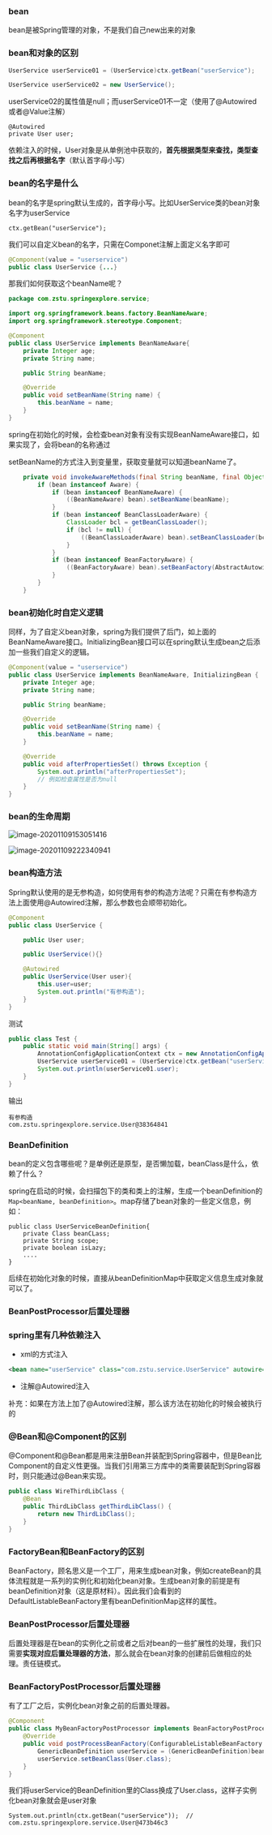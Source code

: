 ### bean

bean是被Spring管理的对象，不是我们自己new出来的对象

### bean和对象的区别

```java
UserService userService01 = (UserService)ctx.getBean("userService");

UserService userService02 = new UserService();
```

userService02的属性值是null；而userService01不一定（使用了@Autowired或者@Value注解）

```
@Autowired
private User user;
```

依赖注入的时候，User对象是从单例池中获取的，**首先根据类型来查找，类型查找之后再根据名字**（默认首字母小写）

### bean的名字是什么

bean的名字是spring默认生成的，首字母小写。比如UserService类的bean对象名字为userService

```
ctx.getBean("userService");
```

我们可以自定义bean的名字，只需在Componet注解上面定义名字即可

```java
@Component(value = "userservice")
public class UserService {...}
```

那我们如何获取这个beanName呢？

```java
package com.zstu.springexplore.service;

import org.springframework.beans.factory.BeanNameAware;
import org.springframework.stereotype.Component;

@Component
public class UserService implements BeanNameAware{
    private Integer age;
    private String name;

    public String beanName;

    @Override
    public void setBeanName(String name) {
        this.beanName = name;
    }
}
```

spring在初始化的时候，会检查bean对象有没有实现BeanNameAware接口，如果实现了，会将bean的名称通过

setBeanName的方式注入到变量里，获取变量就可以知道beanName了。

```java
	private void invokeAwareMethods(final String beanName, final Object bean) {
		if (bean instanceof Aware) {
			if (bean instanceof BeanNameAware) {
				((BeanNameAware) bean).setBeanName(beanName);
			}
			if (bean instanceof BeanClassLoaderAware) {
				ClassLoader bcl = getBeanClassLoader();
				if (bcl != null) {
					((BeanClassLoaderAware) bean).setBeanClassLoader(bcl);
				}
			}
			if (bean instanceof BeanFactoryAware) {
				((BeanFactoryAware) bean).setBeanFactory(AbstractAutowireCapableBeanFactory.this);
			}
		}
	}
```

### bean初始化时自定义逻辑

同样，为了自定义bean对象，spring为我们提供了后门，如上面的BeanNameAware接口。InitializingBean接口可以在spring默认生成bean之后添加一些我们自定义的逻辑。

```java
@Component(value = "userservice")
public class UserService implements BeanNameAware, InitializingBean {
    private Integer age;
    private String name;

    public String beanName;

    @Override
    public void setBeanName(String name) {
        this.beanName = name;
    }

    @Override
    public void afterPropertiesSet() throws Exception {
        System.out.println("afterPropertiesSet");
        // 例如检查属性是否为null
    }
}
```

### bean的生命周期

![image-20201109153051416](https://tva1.sinaimg.cn/large/0081Kckwly1gkiyfqdjwfj30y807cgot.jpg)

![image-20201109222340941](https://tva1.sinaimg.cn/large/0081Kckwly1gkjad8exevj30s601zmyu.jpg)

### bean构造方法

Spring默认使用的是无参构造，如何使用有参的构造方法呢？只需在有参构造方法上面使用@Autowired注解，那么参数也会顺带初始化。

```java
@Component
public class UserService {

    public User user;

    public UserService(){}

    @Autowired
    public UserService(User user){
        this.user=user;
        System.out.println("有参构造");
    }
}
```

测试

```java
public class Test {
    public static void main(String[] args) {
        AnnotationConfigApplicationContext ctx = new AnnotationConfigApplicationContext(AppConfig.class);
        UserService userService01 = (UserService)ctx.getBean("userService");
        System.out.println(userService01.user);
    }
}
```

输出

```
有参构造
com.zstu.springexplore.service.User@38364841
```

### BeanDefinition

bean的定义包含哪些呢？是单例还是原型，是否懒加载，beanClass是什么，依赖了什么？

spring在启动的时候，会扫描包下的类和类上的注解，生成一个beanDefinition的`Map<beanName, beanDefinition>`。map存储了bean对象的一些定义信息，例如：

```
public class UserServiceBeanDefinition{
    private Class beanCLass;
    private String scope;
    private boolean isLazy;
    ....
}
```

后续在初始化对象的时候，直接从beanDefinitionMap中获取定义信息生成对象就可以了。





### BeanPostProcessor后置处理器

### spring里有几种依赖注入

* xml的方式注入

```xml
<bean name="userService" class="com.zstu.service.UserService" autowire="byType">
```

* 注解@Autowired注入

补充：如果在方法上加了@Autowired注解，那么该方法在初始化的时候会被执行的

### @Bean和@Component的区别

@Component和@Bean都是用来注册Bean并装配到Spring容器中，但是Bean比Component的自定义性更强。当我们引用第三方库中的类需要装配到Spring容器时，则只能通过@Bean来实现。

```java
public class WireThirdLibClass {
    @Bean
    public ThirdLibClass getThirdLibClass() {
        return new ThirdLibClass();
    }
}
```



### FactoryBean和BeanFactory的区别

BeanFactory，顾名思义是一个工厂，用来生成bean对象，例如createBean的具体流程就是一系列的实例化和初始化bean对象。生成bean对象的前提是有beanDefinition对象（这是原材料）。因此我们会看到的DefaultListableBeanFactory里有beanDefinitionMap这样的属性。

### BeanPostProcessor后置处理器

后置处理器是在bean的实例化之前或者之后对bean的一些扩展性的处理，我们只需要**实现对应后置处理器的方法**，那么就会在bean对象的创建前后做相应的处理。责任链模式。

### BeanFactoryPostProcessor后置处理器

有了工厂之后，实例化bean对象之前的后置处理器。

```java
@Component
public class MyBeanFactoryPostProcessor implements BeanFactoryPostProcessor {
    @Override
    public void postProcessBeanFactory(ConfigurableListableBeanFactory beanFactory) throws BeansException {
        GenericBeanDefinition userService = (GenericBeanDefinition)beanFactory.getBeanDefinition("userService");
        userService.setBeanClass(User.class);
    }
}
```

我们将userService的BeanDefinition里的Class换成了User.class，这样子实例化bean对象就会是user对象

```
System.out.println(ctx.getBean("userService"));  // com.zstu.springexplore.service.User@473b46c3
```

